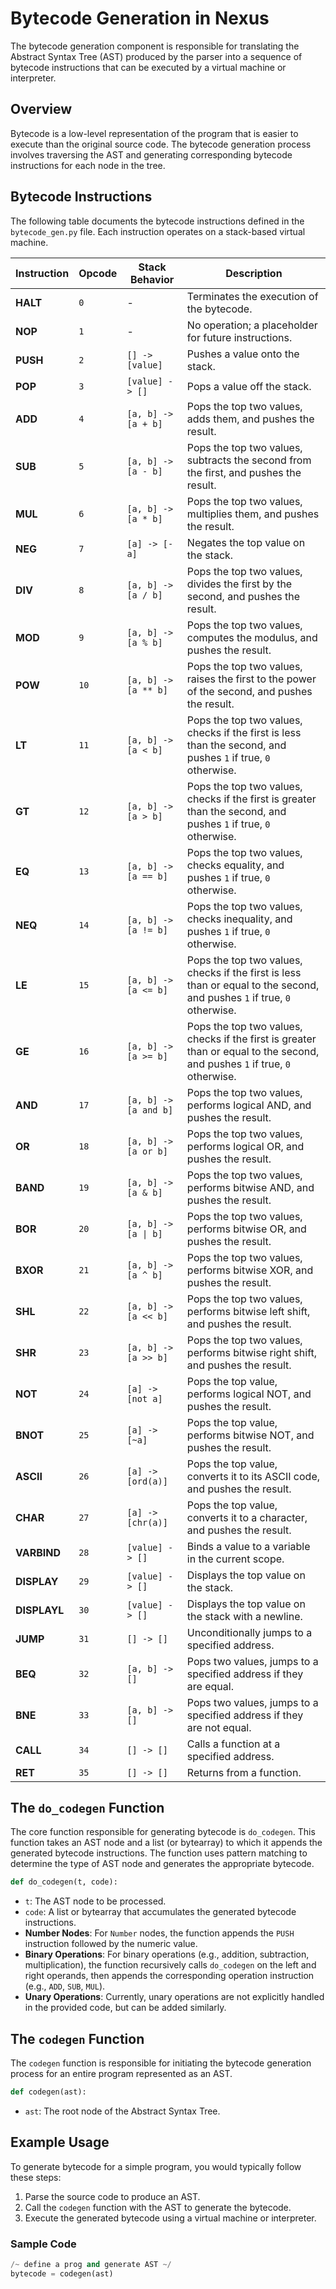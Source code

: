 # Bytecode Generation in Nexus

The bytecode generation component is responsible for translating the Abstract Syntax Tree (AST) produced by the parser into a sequence of bytecode instructions that can be executed by a virtual machine or interpreter.

## Overview

Bytecode is a low-level representation of the program that is easier to execute than the original source code. The bytecode generation process involves traversing the AST and generating corresponding bytecode instructions for each node in the tree.

## Bytecode Instructions

The following table documents the bytecode instructions defined in the `bytecode_gen.py` file. Each instruction operates on a stack-based virtual machine.

| **Instruction** | **Opcode** | **Stack Behavior** | **Description**                                                                                                           |
| --------------------- | ---------------- | ------------------------ | ------------------------------------------------------------------------------------------------------------------------------- |
| **HALT**        | `0`            | -                        | Terminates the execution of the bytecode.                                                                                       |
| **NOP**         | `1`            | -                        | No operation; a placeholder for future instructions.                                                                            |
| **PUSH**        | `2`            | `[] -> [value]`        | Pushes a value onto the stack.                                                                                                  |
| **POP**         | `3`            | `[value] -> []`        | Pops a value off the stack.                                                                                                     |
| **ADD**         | `4`            | `[a, b] -> [a + b]`    | Pops the top two values, adds them, and pushes the result.                                                                      |
| **SUB**         | `5`            | `[a, b] -> [a - b]`    | Pops the top two values, subtracts the second from the first, and pushes the result.                                            |
| **MUL**         | `6`            | `[a, b] -> [a * b]`    | Pops the top two values, multiplies them, and pushes the result.                                                                |
| **NEG**         | `7`            | `[a] -> [-a]`          | Negates the top value on the stack.                                                                                             |
| **DIV**         | `8`            | `[a, b] -> [a / b]`    | Pops the top two values, divides the first by the second, and pushes the result.                                                |
| **MOD**         | `9`            | `[a, b] -> [a % b]`    | Pops the top two values, computes the modulus, and pushes the result.                                                           |
| **POW**         | `10`           | `[a, b] -> [a ** b]`   | Pops the top two values, raises the first to the power of the second, and pushes the result.                                    |
| **LT**          | `11`           | `[a, b] -> [a < b]`    | Pops the top two values, checks if the first is less than the second, and pushes `1` if true, `0` otherwise.                |
| **GT**          | `12`           | `[a, b] -> [a > b]`    | Pops the top two values, checks if the first is greater than the second, and pushes `1` if true, `0` otherwise.             |
| **EQ**          | `13`           | `[a, b] -> [a == b]`   | Pops the top two values, checks equality, and pushes `1` if true, `0` otherwise.                                            |
| **NEQ**         | `14`           | `[a, b] -> [a != b]`   | Pops the top two values, checks inequality, and pushes `1` if true, `0` otherwise.                                          |
| **LE**          | `15`           | `[a, b] -> [a <= b]`   | Pops the top two values, checks if the first is less than or equal to the second, and pushes `1` if true, `0` otherwise.    |
| **GE**          | `16`           | `[a, b] -> [a >= b]`   | Pops the top two values, checks if the first is greater than or equal to the second, and pushes `1` if true, `0` otherwise. |
| **AND**         | `17`           | `[a, b] -> [a and b]`  | Pops the top two values, performs logical AND, and pushes the result.                                                           |
| **OR**          | `18`           | `[a, b] -> [a or b]`   | Pops the top two values, performs logical OR, and pushes the result.                                                            |
| **BAND**        | `19`           | `[a, b] -> [a & b]`    | Pops the top two values, performs bitwise AND, and pushes the result.                                                           |
| **BOR**         | `20`           | `[a, b] -> [a \| b]`    | Pops the top two values, performs bitwise OR, and pushes the result.                                                            |
| **BXOR**        | `21`           | `[a, b] -> [a ^ b]`    | Pops the top two values, performs bitwise XOR, and pushes the result.                                                           |
| **SHL**         | `22`           | `[a, b] -> [a << b]`   | Pops the top two values, performs bitwise left shift, and pushes the result.                                                    |
| **SHR**         | `23`           | `[a, b] -> [a >> b]`   | Pops the top two values, performs bitwise right shift, and pushes the result.                                                   |
| **NOT**         | `24`           | `[a] -> [not a]`       | Pops the top value, performs logical NOT, and pushes the result.                                                                |
| **BNOT**        | `25`           | `[a] -> [~a]`          | Pops the top value, performs bitwise NOT, and pushes the result.                                                                |
| **ASCII**       | `26`           | `[a] -> [ord(a)]`      | Pops the top value, converts it to its ASCII code, and pushes the result.                                                       |
| **CHAR**        | `27`           | `[a] -> [chr(a)]`      | Pops the top value, converts it to a character, and pushes the result.                                                          |
| **VARBIND**     | `28`           | `[value] -> []`        | Binds a value to a variable in the current scope.                                                                               |
| **DISPLAY**     | `29`           | `[value] -> []`        | Displays the top value on the stack.                                                                                            |
| **DISPLAYL**    | `30`           | `[value] -> []`        | Displays the top value on the stack with a newline.                                                                             |
| **JUMP**        | `31`           | `[] -> []`             | Unconditionally jumps to a specified address.                                                                                   |
| **BEQ**         | `32`           | `[a, b] -> []`         | Pops two values, jumps to a specified address if they are equal.                                                                |
| **BNE**         | `33`           | `[a, b] -> []`         | Pops two values, jumps to a specified address if they are not equal.                                                            |
| **CALL**        | `34`           | `[] -> []`             | Calls a function at a specified address.                                                                                        |
| **RET**         | `35`           | `[] -> []`             | Returns from a function.                                                                                                        |

## The `do_codegen` Function

The core function responsible for generating bytecode is `do_codegen`. This function takes an AST node and a list (or bytearray) to which it appends the generated bytecode instructions. The function uses pattern matching to determine the type of AST node and generates the appropriate bytecode.

```python
def do_codegen(t, code):
```

- `t`: The AST node to be processed.
- `code`: A list or bytearray that accumulates the generated bytecode instructions.
- **Number Nodes**: For `Number` nodes, the function appends the `PUSH` instruction followed by the numeric value.
- **Binary Operations**: For binary operations (e.g., addition, subtraction, multiplication), the function recursively calls `do_codegen` on the left and right operands, then appends the corresponding operation instruction (e.g., `ADD`, `SUB`, `MUL`).
- **Unary Operations**: Currently, unary operations are not explicitly handled in the provided code, but can be added similarly.

## The `codegen` Function

The `codegen` function is responsible for initiating the bytecode generation process for an entire program represented as an AST.

```python
def codegen(ast):
```

- `ast`: The root node of the Abstract Syntax Tree.

## Example Usage

To generate bytecode for a simple program, you would typically follow these steps:

1. Parse the source code to produce an AST.
2. Call the `codegen` function with the AST to generate the bytecode.
3. Execute the generated bytecode using a virtual machine or interpreter.

### Sample Code

```python
/~ define a prog and generate AST ~/
bytecode = codegen(ast)
```
